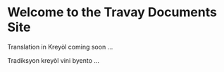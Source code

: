 # Welcome to the Travay Documents Site

Translation in Kreyòl coming soon ...

Tradiksyon kreyòl vini byento ...
